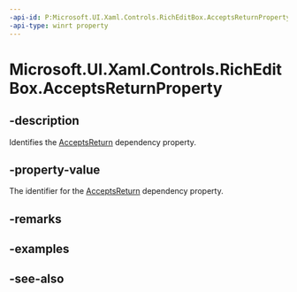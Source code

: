 ```yaml
---
-api-id: P:Microsoft.UI.Xaml.Controls.RichEditBox.AcceptsReturnProperty
-api-type: winrt property
---
```


<!-- Property syntax
public Windows.UI.Xaml.DependencyProperty AcceptsReturnProperty { get; }
-->

# Microsoft.UI.Xaml.Controls.RichEditBox.AcceptsReturnProperty

## -description
Identifies the [AcceptsReturn](richeditbox_acceptsreturn.md) dependency property.

## -property-value
The identifier for the [AcceptsReturn](richeditbox_acceptsreturn.md) dependency property.

## -remarks

## -examples

## -see-also
